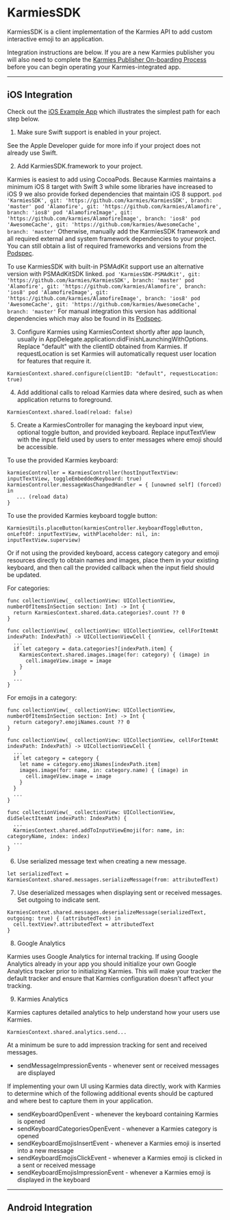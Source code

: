 # KarmiesSDK

KarmiesSDK is a client implementation of the Karmies API to add custom interactive emoji to an application.

Integration instructions are below. If you are a new Karmies publisher you will also need to complete
the [Karmies Publisher On-boarding Process](https://github.com/karmies/KarmiesSDK/wiki/Publisher-On-boarding-Process)
before you can begin operating your Karmies-integrated app.

----

## iOS Integration ##

Check out the [iOS Example App](https://github.com/karmies/KarmiesExample-iOS) which illustrates the simplest path for each step below.

1. Make sure Swift support is enabled in your project.

  See the Apple Developer guide for more info if your project does not already use Swift.

2. Add KarmiesSDK.framework to your project.

  Karmies is easiest to add using CocoaPods. Because Karmies maintains a minimum iOS 8 target with Swift 3 while some libraries have increased to iOS 9 we also provide forked dependencies that maintain iOS 8 support.
    ```
    pod 'KarmiesSDK', git: 'https://github.com/karmies/KarmiesSDK', branch: 'master'
    pod 'Alamofire', git: 'https://github.com/karmies/Alamofire', branch: 'ios8'
    pod 'AlamofireImage', git: 'https://github.com/karmies/AlamofireImage', branch: 'ios8'
    pod 'AwesomeCache', git: 'https://github.com/karmies/AwesomeCache', branch: 'master'
    ```
  Otherwise, manually add the KarmiesSDK framework and all required external and system framework dependencies to your project. You can still obtain a list of required frameworks and versions from the [Podspec](https://github.com/karmies/KarmiesSDK/blob/master/KarmiesSDK.podspec).

  To use KarmiesSDK with built-in PSMAdKit support use an alternative version with PSMAdKitSDK linked.
     ```
    pod 'KarmiesSDK-PSMAdKit', git: 'https://github.com/karmies/KarmiesSDK', branch: 'master'
    pod 'Alamofire', git: 'https://github.com/karmies/Alamofire', branch: 'ios8'
    pod 'AlamofireImage', git: 'https://github.com/karmies/AlamofireImage', branch: 'ios8'
    pod 'AwesomeCache', git: 'https://github.com/karmies/AwesomeCache', branch: 'master'
    ```
  For manual integration this version has additional dependencies which may also be found in its [Podspec](https://github.com/karmies/KarmiesSDK/blob/master/KarmiesSDK-PSMAdKit.podspec).

3. Configure Karmies using KarmiesContext shortly after app launch, usually in AppDelegate.application:didFinishLaunchingWithOptions. Replace "default" with the clientID obtained from Karmies. If requestLocation is set Karmies will automatically request user location for features that require it.
  ```
  KarmiesContext.shared.configure(clientID: "default", requestLocation: true)
  ```

4. Add additional calls to reload Karmies data where desired, such as when application returns to foreground.
  ```
  KarmiesContext.shared.load(reload: false)
  ```
5. Create a KarmiesController for managing the keyboard input view, optional toggle button, and provided keyboard. Replace inputTextView with the input field used by users to enter messages where emoji should be accessible.

  To use the provided Karmies keyboard:
  ```
  karmiesController = KarmiesController(hostInputTextView: inputTextView, toggleEmbeddedKeyboard: true)
  karmiesController.messageWasChangedHandler = { [unowned self] (forced) in
     ... (reload data)
  }
  ```
  To use the provided Karmies keyboard toggle button:
  ```
  KarmiesUtils.placeButton(karmiesController.keyboardToggleButton, onLeftOf: inputTextView, withPlaceholder: nil, in: inputTextView.superview)
  ```
  Or if not using the provided keyboard, access category category and emoji resources directly to obtain names and images, place them in your existing keyboard, and then call the provided callback when the input field should be updated.

  For categories:
  ```
  func collectionView(_ collectionView: UICollectionView, numberOfItemsInSection section: Int) -> Int {
    return KarmiesContext.shared.data.categories?.count ?? 0
  }

  func collectionView(_ collectionView: UICollectionView, cellForItemAt indexPath: IndexPath) -> UICollectionViewCell {
    ...
    if let category = data.categories?[indexPath.item] {
      KarmiesContext.shared.images.image(for: category) { (image) in
        cell.imageView.image = image
      }
    }
    ...
  }
  ```

  For emojis in a category:
  ```
  func collectionView(_ collectionView: UICollectionView, numberOfItemsInSection section: Int) -> Int {
    return category?.emojiNames.count ?? 0
  }

  func collectionView(_ collectionView: UICollectionView, cellForItemAt indexPath: IndexPath) -> UICollectionViewCell {
    ...
    if let category = category {
      let name = category.emojiNames[indexPath.item]
      images.image(for: name, in: category.name) { (image) in
        cell.imageView.image = image
      }
    }
    ...
  }

  func collectionView(_ collectionView: UICollectionView, didSelectItemAt indexPath: IndexPath) {
    ...
    KarmiesContext.shared.addToInputViewEmoji(for: name, in: categoryName, index: index)
    ...
  }
  ```

6. Use serialized message text when creating a new message.
  ```
  let serializedText = KarmiesContext.shared.messages.serializeMessage(from: attributedText)
  ```

7. Use deserialized messages when displaying sent or received messages. Set outgoing to indicate sent.
  ```
  KarmiesContext.shared.messages.deserializeMessage(serializedText, outgoing: true) { (attributedText) in
    cell.textView?.attributedText = attributedText
  }
  ```

8. Google Analytics

  Karmies uses Google Analytics for internal tracking. If using Google Analytics already in your app you should initialize your own Google Analytics tracker prior to initializing Karmies. This will make your tracker the default tracker and ensure that Karmies configuration doesn't affect your tracking.

9. Karmies Analytics

  Karmies captures detailed analytics to help understand how your users use Karmies.
  ```
  KarmiesContext.shared.analytics.send...
  ```
  At a minimum be sure to add impression tracking for sent and received messages.

  - sendMessageImpressionEvents - whenever sent or received messages are displayed

  If implementing your own UI using Karmies data directly, work with Karmies to determine which of the following additional events should be captured and where best to capture them in your application.

  - sendKeyboardOpenEvent - whenever the keyboard containing Karmies is opened
  - sendKeyboardCategoriesOpenEvent - whenever a Karmies category is opened
  - sendKeyboardEmojisInsertEvent - whenever a Karmies emoji is inserted into a new message
  - sendKeyboardEmojisClickEvent - whenever a Karmies emoji is clicked in a sent or received message
  - sendKeyboardEmojisImpressionEvent - whenever a Karmies emoji is displayed in the keyboard

----

## Android Integration ##
